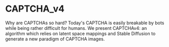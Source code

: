 # CAPTCHA_v4
Why are CAPTCHAs so hard? Today's CAPTCHA is easily breakable by bots while being rather difficult for humans. We present CAPTCHAv4: an algorithm which relies on latent space mappings and Stable Diffusion to generate a new paradigm of CAPTCHA images.
